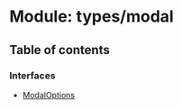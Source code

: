 # Module: types/modal

## Table of contents

### Interfaces

- [ModalOptions](../interfaces/types_modal.ModalOptions.md)

